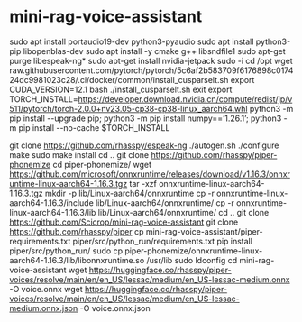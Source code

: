 # mini-rag-voice-assistant

sudo apt install portaudio19-dev python3-pyaudio
sudo apt install python3-pip libopenblas-dev
sudo apt install -y cmake g++ libsndfile1
sudo apt-get purge libespeak-ng*
sudo apt-get install nvidia-jetpack
sudo -i
cd /opt
wget raw.githubusercontent.com/pytorch/pytorch/5c6af2b583709f6176898c017424dc9981023c28/.ci/docker/common/install_cusparselt.sh
export CUDA_VERSION=12.1
bash ./install_cusparselt.sh
exit
export TORCH_INSTALL=https://developer.download.nvidia.cn/compute/redist/jp/v511/pytorch/torch-2.0.0+nv23.05-cp38-cp38-linux_aarch64.whl
python3 -m pip install --upgrade pip; python3 -m pip install numpy==’1.26.1’; python3 -m pip install --no-cache $TORCH_INSTALL


git clone https://github.com/rhasspy/espeak-ng
./autogen.sh
./configure
make
sudo make install
cd ..
git clone https://github.com/rhasspy/piper-phonemize
cd piper-phonemize/
wget https://github.com/microsoft/onnxruntime/releases/download/v1.16.3/onnxruntime-linux-aarch64-1.16.3.tgz
tar -xzf onnxruntime-linux-aarch64-1.16.3.tgz
mkdir -p lib/Linux-aarch64/onnxruntime
cp -r onnxruntime-linux-aarch64-1.16.3/include lib/Linux-aarch64/onnxruntime/
cp -r onnxruntime-linux-aarch64-1.16.3/lib lib/Linux-aarch64/onnxruntime/
cd ..
git clone https://github.com/Scicrop/mini-rag-voice-assistant
git clone https://github.com/rhasspy/piper
cp mini-rag-voice-assistant/piper-requirements.txt piper/src/python_run/requirements.txt
pip install piper/src/python_run/
sudo cp piper-phonemize/onnxruntime-linux-aarch64-1.16.3/lib/libonnxruntime.so /usr/lib
sudo ldconfig
cd mini-rag-voice-assistant
wget https://huggingface.co/rhasspy/piper-voices/resolve/main/en/en_US/lessac/medium/en_US-lessac-medium.onnx -O voice.onnx
wget https://huggingface.co/rhasspy/piper-voices/resolve/main/en/en_US/lessac/medium/en_US-lessac-medium.onnx.json -O voice.onnx.json